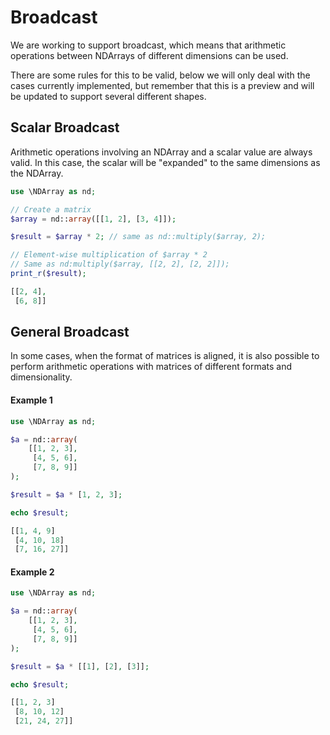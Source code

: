 # Broadcast


We are working to support broadcast, which means that arithmetic operations between NDArrays of different dimensions 
can be used.

There are some rules for this to be valid, below we will only deal with the cases currently implemented, but remember 
that this is a preview and will be updated to support several different shapes.

## Scalar Broadcast 

Arithmetic operations involving an NDArray and a scalar value are always valid. In this case, the scalar 
will be "expanded" to the same dimensions as the NDArray.

```php 
use \NDArray as nd;

// Create a matrix
$array = nd::array([[1, 2], [3, 4]]);

$result = $array * 2; // same as nd::multiply($array, 2);

// Element-wise multiplication of $array * 2
// Same as nd:multiply($array, [[2, 2], [2, 2]]);
print_r($result);
```
```php @title="Output"
[[2, 4],
 [6, 8]]
```


## General Broadcast

In some cases, when the format of matrices is aligned, it is also possible to perform 
arithmetic operations with matrices of different formats and dimensionality.


#### Example 1
```php 
use \NDArray as nd;

$a = nd::array(
    [[1, 2, 3],
     [4, 5, 6],
     [7, 8, 9]]
);

$result = $a * [1, 2, 3];

echo $result;
```
```php @title="Output"
[[1, 4, 9]
 [4, 10, 18]
 [7, 16, 27]]
```

#### Example 2
```php 
use \NDArray as nd;

$a = nd::array(
    [[1, 2, 3],
     [4, 5, 6],
     [7, 8, 9]]
);

$result = $a * [[1], [2], [3]];

echo $result;
```
```php @title="Output"
[[1, 2, 3]
 [8, 10, 12]
 [21, 24, 27]]
```